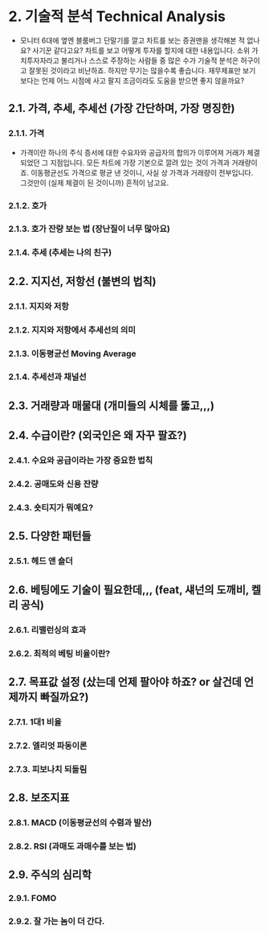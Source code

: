 # 2. 기술적 분석 Technical Analysis
- 모니터 6대에 옆엔 블룸버그 단말기를 깔고 차트를 보는 증권맨을 생각해본 적 없나요? 사기꾼 같다고요? 차트를 보고 어떻게 투자를 할지에 대한 내용입니다. 소위 가치투자자라고 불리거나 스스로 주장하는 사람들 중 많은 수가 기술적 분석은 허구이고 잘못된 것이라고 비난하죠. 하지만 무기는 많을수록 좋습니다. 재무제표만 보기보다는 언제 어느 시점에 사고 팔지 조금이라도 도움을 받으면 좋지 않을까요?
## 2.1. 가격, 추세, 추세선 (가장 간단하며, 가장 명징한)
### 2.1.1. 가격
- 가격이란 하나의 주식 증서에 대한 수요자와 공급자의 합의가 이루어져 거래가 체결되었던 그 지점입니다. 모든 차트에 가장 기본으로 깔려 있는 것이 가격과 거래량이죠. 이동평균선도 가격으로 평균 낸 것이니, 사실 상 가격과 거래량이 전부입니다. 그것만이 (실제 체결이 된 것이니까) 흔적이 남고요. 

### 2.1.2. 호가
### 2.1.3. 호가 잔량 보는 법 (장난질이 너무 많아요)


### 2.1.4. 추세 (추세는 나의 친구)

## 2.2. 지지선, 저항선 (불변의 법칙)

### 2.1.1. 지지와 저항
### 2.1.2. 지지와 저항에서 추세선의 의미
### 2.1.3. 이동평균선 Moving Average

### 2.1.4. 추세선과 채널선

## 2.3. 거래량과 매물대 (개미들의 시체를 뚫고,,,)

## 2.4. 수급이란? (외국인은 왜 자꾸 팔죠?)

### 2.4.1. 수요와 공급이라는 가장 중요한 법칙
### 2.4.2. 공매도와 신용 잔량
### 2.4.3. 숏티지가 뭐예요?

## 2.5. 다양한 패턴들
### 2.5.1. 헤드 앤 숄더

## 2.6. 베팅에도 기술이 필요한데,,, (feat, 섀넌의 도깨비, 켈리 공식)
### 2.6.1. 리밸런싱의 효과
### 2.6.2. 최적의 베팅 비율이란?

## 2.7. 목표값 설정 (샀는데 언제 팔아야 하죠? or 살건데 언제까지 빠질까요?)
### 2.7.1. 1대1 비율
### 2.7.2. 엘리엇 파동이론
### 2.7.3. 피보나치 되돌림

## 2.8. 보조지표
### 2.8.1. MACD (이동평균선의 수렴과 발산)
### 2.8.2. RSI (과매도 과매수를 보는 법)

## 2.9. 주식의 심리학

### 2.9.1. FOMO
### 2.9.2. 잘 가는 놈이 더 간다.
